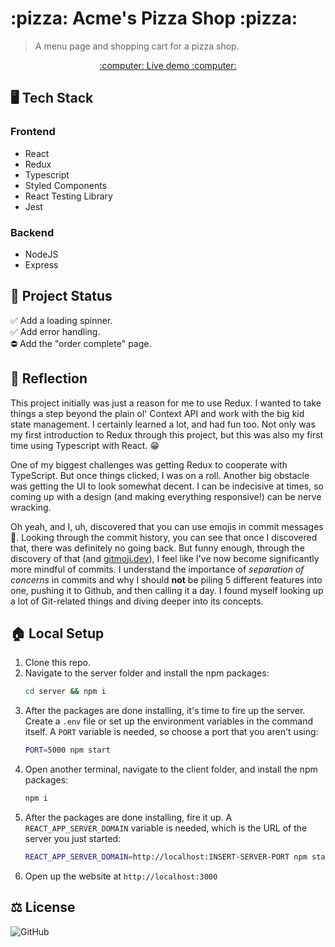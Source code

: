 <h1>:pizza: Acme's Pizza Shop :pizza:</h1>

> A menu page and shopping cart for a pizza shop.
> 
<div align="center"><a href="https://acmespizzashop.netlify.com">:computer: Live demo :computer:</a></div> 

## :desktop_computer: Tech Stack 
### Frontend
* React
* Redux
* Typescript
* Styled Components
* React Testing Library
* Jest

### Backend
* NodeJS
* Express

## :hammer: Project Status
:white_check_mark: Add a loading spinner. <br />
:white_check_mark: Add error handling. <br />
:no_entry: Add the "order complete" page. <br />
    
## :thought_balloon: Reflection
This project initially was just a reason for me to use Redux. I wanted to take things a step beyond the plain ol' Context API and work with the big kid state management. I certainly learned a lot, and had fun too. Not only was my first introduction to Redux through this project, but this was also my first time using Typescript with React. :grin:

One of my biggest challenges was getting Redux to cooperate with TypeScript. But once things clicked, I was on a roll. Another big obstacle was getting the UI to look somewhat decent. I can be indecisive at times, so coming up with a design (and making everything responsive!) can be nerve wracking.

Oh yeah, and I, uh, discovered that you can use emojis in commit messages :eyes:. Looking through the commit history, you can see that once I discovered that, there was definitely no going back. But funny enough, through the discovery of that (and [gitmoji.dev](http://gitmoji.dev)), I feel like I've now become significantly more mindful of commits. I understand the importance of *separation of concerns* in commits and why I should **not** be piling 5 different features into one, pushing it to Github, and then calling it a day. I found myself looking up a lot of Git-related things and diving deeper into its concepts.

## :house: Local Setup
1. Clone this repo.
2. Navigate to the server folder and install the npm packages: <br />
    ````bash
    cd server && npm i
    ````
3. After the packages are done installing, it's time to fire up the server. Create a `` .env `` file or set up the environment variables in the command itself. A ``PORT`` variable is needed, so choose a port that you aren't using:
    ````bash
    PORT=5000 npm start
    ````
4. Open another terminal, navigate to the client folder, and install the npm packages:
    ````bash
    npm i
    ````
5. After the packages are done installing, fire it up. A ``REACT_APP_SERVER_DOMAIN`` variable is needed, which is the URL of the server you just started:
    ````bash
    REACT_APP_SERVER_DOMAIN=http://localhost:INSERT-SERVER-PORT npm start
    ````
6. Open up the website at ``http://localhost:3000``

## :balance_scale: License
![GitHub](https://img.shields.io/github/license/m0nae/writeon?logo=RTEsfdT&style=for-the-badge)
